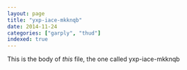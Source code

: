 ```yaml
---
layout: page
title: "yxp-iace-mkknqb"
date: 2014-11-24
categories: ["garply", "thud"]
indexed: true
---
```

This is the body of _this_ file, the one called yxp-iace-mkknqb
